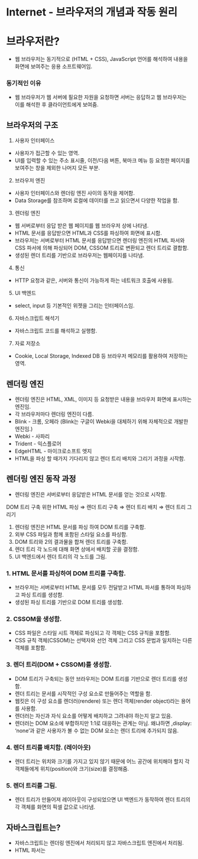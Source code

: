 # Internet - 브라우저의 개념과 작동 원리

# 브라우저란?
- 웹 브라우저는 동기적으로 (HTML + CSS), JavaScript 언어를 해석하여 내용을 화면에 보여주는 응용 소프트웨어임.

### 동기적인 이유
- 웹 브라우저가 웹 서버에 필요한 자원을 요청하면 서버는 응답하고 웹 브라우저는 이를 해석한 후 클라이언트에게 보여줌.

## 브라우저의 구조
1. 사용자 인터페이스

- 사용자가 접근할 수 있는 영역.
- UI를 입력할 수 있는 주소 표시줄, 이전/다음 버튼, 북마크 메뉴 등 요청한 페이지를 보여주는 창을 제외한 나머지 모든 부분.

2. 브라우저 엔진
- 사용자 인터페이스와 렌더링 엔진 사이의 동작을 제어함.
- Data Storage를 참조하며 로컬에 데이터를 쓰고 읽으면서 다양한 작업을 함.

3. 렌더링 엔진
- 웹 서버로부터 응답 받은 웹 페이지를 웹 브라우저 상에 나타냄.
- HTML 문서를 응답받으면 HTML과 CSS를 파싱하여 화면에 표시함.
- 브라우저는 서버로부터 HTML 문서를 응답받으면 렌더링 엔진의 HTML 파서와 CSS 파서에 의해 파싱되어 DOM, CSSOM 트리로 변환되고 렌더 트리로 결합함.
- 생성된 렌더 트리를 기반으로 브라우저는 웹페이지를 나타냄.

4. 통신
- HTTP 요청과 같은, 서버와 통신이 가능하게 하는 네트워크 호출에 사용됨.

5. UI 백엔드
- select, input 등 기본적인 위젯을 그리는 인터페이스임.

6. 자바스크립트 해석기
- 자바스크립트 코드를 해석하고 실행함.

7. 자료 저장소
- Cookie, Local Storage, Indexed DB 등 브라우저 메모리를 활용하여 저장하는 영역.

## 렌더링 엔진
- 렌더링 엔진은 HTML, XML, 이미지 등 요청받은 내용을 브라우저 화면에 표시하는 엔진임.
- 각 브라우저마다 렌더링 엔진이 다름.
- Blink - 크롬, 오페라  (Blink는 구글이 Webki을 대체하기 위해 자체적으로 개발한 엔진임.)
- Webki - 사파리
- Trident - 익스플로어
- EdgeHTML - 마이크로소프트 엣지
- HTML을 파싱 할 때가지 기다리지 않고 렌더 트리 배치와 그리기 과정을 시작함.

## 렌더링 엔진 동작 과정
- 렌더링 엔진은 서버로부터 응답받은 HTML 문서를 얻는 것으로 시작함.

DOM 트리 구축 위한 HTML 파싱 ⇒ 렌더 트리 구축 ⇒ 렌더 트리 배치 ⇒ 렌더 트리 그리기

1. 렌더링 엔진은 HTML 문서를 파싱 하여 DOM 트리를 구축함.
2. 외부 CSS 파일과 함께 포함된 스타일 요소를 파싱함.
3. DOM 트리와 2의 결과물을 합쳐 렌더 트리를 구축함.
4. 렌더 트리 각 노드에 대해 화면 상에서 배치할 곳을 결정함.
5. UI 백엔드에서 렌더 트리의 각 노드를 그림.

### 1. HTML 문서를 파싱하여 DOM 트리를 구축함.
- 브라우저는 서버로부터 HTML 문서를 모두 전달받고 HTML 파서를 통하여 파싱하고 파싱 트리를 생성함.
- 생성된 파싱 트리를 기반으로 DOM 트리를 생성함.

### 2. CSSOM을 생성함.
- CSS 파일은 스타일 시트 객체로 파싱되고 각 객체는 CSS 규칙을 포함함.
- CSS 규칙 객체(CSSOM)는 선택자와 선언 객체 그리고 CSS 문법과 일치하는 다른 객체를 포함함.

### 3. 렌더 트리(DOM + CSSOM)를 생성함.
- DOM 트리가 구축되는 동안 브라우저는 DOM 트리를 기반으로 렌더 트리를 생성함.
- 렌더 트리는 문서를 시작적인 구성 요소로 만들어주는 역할을 함.
- 웹킷은 이 구성 요소를 렌더러(rendere) 또는 렌더 객체(render object)라는 용어를 사용함.
- 렌더러는 자신과 자식 요소를 어떻게 배치하고 그려내야 하는지 알고 있음.
- 렌더러는 DOM 요소에 부합하지만 1:1로 대응하는 관계는 아님. 왜냐하면 <head>,display: ‘none’과 같은 사용자가 볼 수 없는 DOM 요소는 렌더 트리에 추가되지 않음.

### 4. 렌더 트리를 배치함. (레이아웃)
- 렌더 트리는 위치와 크기를 가지고 있지 않기 때문에 어느 공간에 위치해야 할지 각 객체들에게 위치(position)와 크기(size)를 결정해줌.

### 5. 렌더 트리를 그림.
- 렌더 트리가 만들어져 레이아웃이 구성되었으면 UI 백엔드가 동작하여 렌더 트리의 각 객체를 화면의 픽셀 값으로 나타냄.

## 자바스크립트는?
- 자바스크립트는 렌더링 엔진에서 처리되지 않고 자바스크립트 엔진에서 처리됨.
- HTML 파서는 <script>태그를 만나면 JavaScript 코드를 실행하기 위해 DOM 생성 프로세르를 중지하고 자바스크립트 엔진으로 권한을 넘김.
- 제어 권한을 넘겨받은 자바스크립트 엔진은 <script>태그 내의 JavaScript 코드 또는 src 속성에 정의된 JavaScript 파일을 로드하고 파싱하여 실행함.
- JavaScript의 실행이 완료되면 다시 HTML 파서로 제어 권한을 넘겨서 중지했던 시점으로 돌아가 DOM 생성을 재개함.

## 참고 자료
- https://bbangson.tistory.com/87
